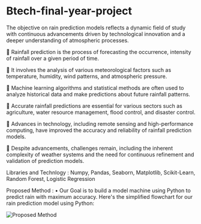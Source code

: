 # Btech-final-year-project

The objective on rain prediction models reflects a dynamic field of study with continuous advancements driven by technological innovation and a deeper understanding of atmospheric processes.

	Rainfall prediction is the process of forecasting the occurrence, intensity of rainfall over a given period of time.

	It involves the analysis of various meteorological factors such as temperature, humidity, wind patterns, and atmospheric pressure.

	Machine learning algorithms and statistical methods are often used to analyze historical data and make predictions about future rainfall patterns.

	Accurate rainfall predictions are essential for various sectors such as agriculture, water resource management, flood control, and disaster control.

	Advances in technology, including remote sensing and high-performance computing, have improved the accuracy and reliability of rainfall prediction models.

	Despite advancements, challenges remain, including the inherent complexity of weather systems and the need for continuous refinement and validation of prediction models.


Libraries and Technlogy :
Numpy, Pandas, Seaborn, Matplotlib, Scikit-Learn, Random Forest, Logistic Regression

Proposed Method :
•	Our Goal is to build a model machine using Python to predict rain with maximum accuracy. Here's the simplified flowchart    for our rain prediction model using Python: 

![Proposed Method](https://github.com/user-attachments/assets/6b9c5edb-0575-4396-9a64-e1549a915b87)
